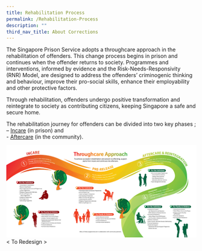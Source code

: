 ```yaml
---
title: Rehabilitation Process
permalink: /Rehabilitation-Process
description: ""
third_nav_title: About Corrections
---
```

The Singapore Prison Service adopts a throughcare approach in the rehabilitation of offenders. This change process begins in prison and continues when the offender returns to society. Programmes and interventions, informed by evidence and the Risk-Needs-Responsivity (RNR) Model, are designed to address the offenders’ criminogenic thinking and behaviour, improve their pro-social skills, enhance their employability and other protective factors.

Through rehabilitation, offenders undergo positive transformation and reintegrate to society as contributing citizens, keeping Singapore a safe and secure home.

The rehabilitation journey for offenders can be divided into two key phases ;<br> – [Incare](/corrections-process/about-corrections/incare) (in prison) and <br> - [Aftercare](/corrections-process/about-corrections/aftercare) (in the community).

[![](/images/Rehabilitation/Reintegration%20Roadmap.jpg)](/images/Rehabilitation/Reintegration%20Roadmap.jpg)
< To Redesign >
